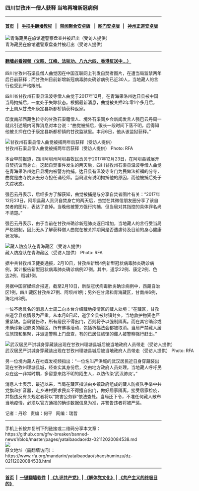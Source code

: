 ### 四川甘孜州一僧人获释  当地再增新冠病例
------------------------

#### [首页](https://github.com/gfw-breaker/banned-news1/blob/master/README.md) &nbsp;&nbsp;|&nbsp;&nbsp; [手把手翻墙教程](https://github.com/gfw-breaker/guides/wiki) &nbsp;&nbsp;|&nbsp;&nbsp; [禁闻聚合安卓版](https://github.com/gfw-breaker/bn-android) &nbsp;&nbsp;|&nbsp;&nbsp; [网门安卓版](https://github.com/oGate2/oGate) &nbsp;&nbsp;|&nbsp;&nbsp; [神州正道安卓版](https://github.com/SzzdOgate/update) 



<div id="headerimg">
 <img alt="青海藏民在旅馆遭警察盘查并被赶出（受访人提供）" src="https://www.rfa.org/mandarin/yataibaodao/shaoshuminzu/dz-02112020084538.html/m0211-dz-photo1.jpg/@@images/03cb09b4-4354-4f4e-9683-34a7d7ce3b8e.jpeg" title="青海藏民在旅馆遭警察盘查并被赶出（受访人提供）"/>
 <div id="headerimgcontents">
  <div id="headerimgcaption">
   <span>
    青海藏民在旅馆遭警察盘查并被赶出（受访人提供）
   </span>
   <!-- zoomattribute -->
  </div>
  <!-- headerimgcaption -->
 </div>
 <!-- headerimagecontents -->
</div>

<hr/>


#### [翻墙必看视频（文昭、江峰、法轮功、八九六四、香港反送中...）](http://167.172.214.107/home.html)

<div id="storytext">
 <div>
  <div class="slot_header">
  </div>
 </div>
 <p>
 </p>
 <p>
  四川甘孜州石渠县僧人曲觉因在中国互联网上刊发自焚者图片，在遭当局监禁两年后日前获释；而甘孜州目前新增新冠病毒肺炎确诊病例已近30人，当地藏人的言行也受到严格限制。
 </p>
 <p>
  四川省甘孜州石渠县温波寺僧人曲觉于2017年12月，在青海果洛州达日县被中国当局拘捕后，一度处于失踪状态。根据最新消息，曲觉被关押2年零1个多月后，于上周从甘孜州康定县新都桥镇获释返家。
 </p>
 <p>
 </p>
 <p>
 </p>
 <p>
  印度南部西藏色拉寺的甘孜石渠籍僧人、境外石渠同乡会新闻发言人强巴云丹周一就此引述境内可靠消息对本台说：“曲觉被捕后，很长一段时间下落不明，后得知他被关押在位于康定县新都桥镇的甘孜监狱里。本月6日，他从该监狱获释。”
 </p>
 <p>
 </p>
 <p>
  <div class="image-inline captioned" style="width:900px;">
   <div style="width:900px;">
    <img alt="甘孜州石渠县僧人曲觉被捕两年后获释（受访人提供）" src="https://www.rfa.org/mandarin/yataibaodao/shaoshuminzu/dz-02112020084538.html/m0211-dz-photo2.jpg" title="甘孜州石渠县僧人曲觉被捕两年后获释（受访人提供）"/>
   </div>
   <div class="image-caption">
    <span style="width:900px;">
     甘孜州石渠县僧人曲觉被捕两年后获释（受访人提供）
    </span>
    <span class="copyright">
     Photo: RFA
    </span>
   </div>
  </div>
 </p>
 <p>
  本台早前报道，四川阿坝州阿坝县牧民贡贝于2017年12月23日，在阿坝县城展开自焚抗议而身亡。这起自焚事件发生的两天后，四川甘孜州石渠县温波寺僧人曲觉在青海果洛州达日县境内被警方拘捕。达日县有温波寺专门为民做法祈福的分寺，曲觉是由寺院派去分寺担任诵经师。当局没有说明拘捕他的原因，而他被捕后处于失踪状态。
 </p>
 <p>
  强巴云丹表示，后经多方了解获知，曲觉被捕是与分享自焚者图片有关：“2017年12月23日，阿坝县藏人贡贝自焚身亡的两天后，曲觉在其微信朋友圈分享了该自焚者的图片，表达了哀悼。当晚他被警方强行拘捕，但当局对其指控的具体罪名尚不清楚。”
 </p>
 <p>
  强巴云丹表示，由于当前在甘孜州确诊新冠肺炎逐日增加，当地藏人的言行受当局严格限制，因此无从了解获释僧人曲觉在被关押期间是否遭虐待及目前的身心健康状况等。
 </p>
 <p>
 </p>
 <p>
  <div class="image-inline captioned" style="width:900px;">
   <div style="width:900px;">
    <img alt="藏人防疫队在青海藏区（受访人提供）" src="https://www.rfa.org/mandarin/yataibaodao/shaoshuminzu/dz-02112020084538.html/m0211-dz-photo3.jpg" title="藏人防疫队在青海藏区（受访人提供）"/>
   </div>
   <div class="image-caption">
    <span style="width:900px;">
     藏人防疫队在青海藏区（受访人提供）
    </span>
    <span class="copyright">
     Photo: RFA
    </span>
   </div>
  </div>
 </p>
 <p>
  据中共甘孜州卫健委通报，2月10日，甘孜州新增4例新型冠状病毒肺炎确诊病例，累计报告新型冠状病毒肺炎确诊病例27例。其中，道孚22例、康定2例、色达2例、稻城1例。
 </p>
 <p>
  另据中国官媒综合报道，截至2月10日，新型冠状病毒肺炎确诊病例中，西藏自治区1例，四川藏区甘孜州27例、阿坝州1例；另外在甘肃和青海藏区，甘南州6例，海北州3例。
 </p>
 <p>
  一位不愿具名的消息人士周二向本台介绍藏地疫情区的藏人处境：“在藏区，甘孜州道孚县疫情最为严重。从本月8日起，道孚全县被封镇封乡，当地救护物资也严重紧缺。当局警告称，所有居民不得出门，否则将予以强制隔离。而在其它确诊或未确诊新冠肺炎的藏区，所有佛事活动，包括祈福法会都被取消。当局严禁藏人居住旅馆和集聚，并派遣警察上门盘查，有的已居住旅馆的藏人被警察强行赶出。”
 </p>
 <p>
 </p>
 <p>
  <div class="image-inline captioned" style="width:900px;">
   <div style="width:900px;">
    <img alt="武汉居民严洪城身穿藏装出现在甘孜州理塘县城后被当地政府人员带走（受访人提供）" src="https://www.rfa.org/mandarin/yataibaodao/shaoshuminzu/dz-02112020084538.html/m0211-dz-photo4.jpg" title="武汉居民严洪城身穿藏装出现在甘孜州理塘县城后被当地政府人员带走（受访人提供）"/>
   </div>
   <div class="image-caption">
    <span style="width:900px;">
     武汉居民严洪城身穿藏装出现在甘孜州理塘县城后被当地政府人员带走（受访人提供）
    </span>
    <span class="copyright">
     Photo: RFA
    </span>
   </div>
  </div>
 </p>
 <p>
  另一位境内藏人在社媒发视频指出：“一位名叫严洪城的武汉居民近日身穿藏装出现在甘孜州理塘县城，经查实其身份后，交由地方政府人员处理。当地藏人呼吁民众在这一非常时期，多留意来路不明的陌生人，以防传染‘武汉肺炎’。”
 </p>
 <p>
  消息人士表示，最近以来，当局在藏区指派由乡镇政府组成的藏人防疫队手举中共党旗和扩音器，走乡进村要求民众不得擅自出门，做好居家隔离，接受居家检疫，并指违反有关规定者将以“妨害公务罪”依法查处。当局还下令，不准任何藏人散布当地疫情，必须以官方通报的确诊数据信息为准，并警告违者将被严惩。
 </p>
 <p>
 </p>
 <p>
  记者：丹珍   责编：何平   网编：瑞哲
 </p>
</div>

<hr/>
手机上长按并复制下列链接或二维码分享本文章：<br/>
https://github.com/gfw-breaker/banned-news1/blob/master/pages/yataibaodao/dz-02112020084538.md <br/>
<a href='https://github.com/gfw-breaker/banned-news1/blob/master/pages/yataibaodao/dz-02112020084538.md'><img src='https://github.com/gfw-breaker/banned-news1/blob/master/pages/yataibaodao/dz-02112020084538.md.png'/></a> <br/>
原文地址（需翻墙访问）：https://www.rfa.org/mandarin/yataibaodao/shaoshuminzu/dz-02112020084538.html


------------------------
#### [首页](https://github.com/gfw-breaker/banned-news1/blob/master/README.md) &nbsp;|&nbsp; [一键翻墙软件](https://github.com/gfw-breaker/nogfw/blob/master/README.md) &nbsp;| [《九评共产党》](https://github.com/gfw-breaker/9ping.md/blob/master/README.md#九评之一评共产党是什么) | [《解体党文化》](https://github.com/gfw-breaker/jtdwh.md/blob/master/README.md) | [《共产主义的终极目的》](https://github.com/gfw-breaker/gczydzjmd.md/blob/master/README.md)


<img src='http://gfw-breaker.win/banned-news/pages/yataibaodao/dz-02112020084538.md' width='0px' height='0px'/>
